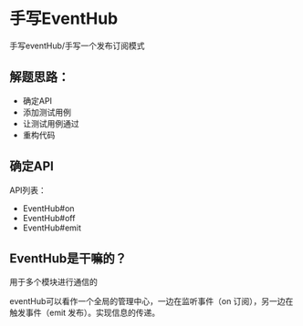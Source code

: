 # 手写EventHub

手写eventHub/手写一个发布订阅模式

## 解题思路：
- 确定API
- 添加测试用例
- 让测试用例通过
- 重构代码

## 确定API

API列表：
- EventHub#on
- EventHub#off
- EventHub#emit

## EventHub是干嘛的？

用于多个模块进行通信的

eventHub可以看作一个全局的管理中心，一边在监听事件（on 订阅），另一边在触发事件（emit 发布）。实现信息的传递。